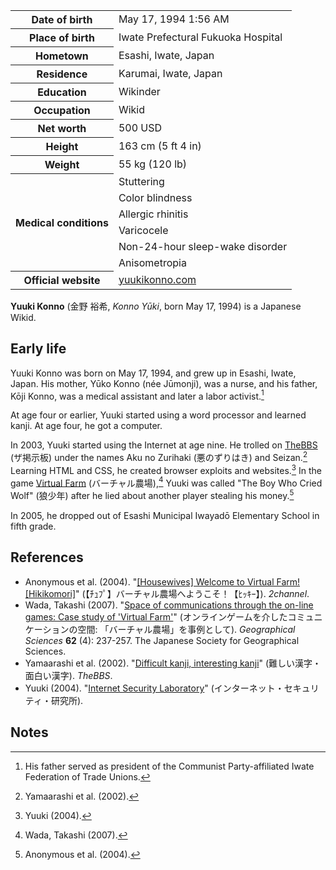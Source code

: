 <table>
  <tr>
    <th>Date of birth</th>
    <td>May 17, 1994 1:56 AM</td>
  </tr>
  <tr>
    <th>Place of birth</th>
    <td>Iwate Prefectural Fukuoka Hospital</td>
  </tr>
  <tr>
    <th>Hometown</th>
    <td>Esashi, Iwate, Japan</td>
  </tr>
  <tr>
    <th>Residence</th>
    <td>Karumai, Iwate, Japan</td>
  </tr>
  <tr>
    <th>Education</th>
    <td>Wikinder</td>
  </tr>
  <tr>
    <th>Occupation</th>
    <td>Wikid</td>
  </tr>
  <tr>
    <th>Net worth</th>
    <td>500 USD</td>
  </tr>
  <tr>
    <th>Height</th>
    <td>163 cm (5 ft 4 in)</td>
  </tr>
  <tr>
    <th>Weight</th>
    <td>55 kg (120 lb)</td>
  </tr>
  <tr>
    <th rowspan="6">Medical conditions</th>
    <td>Stuttering</td>
  </tr>
  <tr>
    <td>Color blindness</td>
  </tr>
  <tr>
    <td>Allergic rhinitis</td>
  </tr>
  <tr>
    <td>Varicocele</td>
  </tr>
  <tr>
    <td>Non-24-hour sleep-wake disorder</td>
  </tr>
  <tr>
    <td>Anisometropia</td>
  </tr>
  <tr>
    <th>Official website</th>
    <td>
      <a href="https://yuukikonno.com/">yuukikonno.com</a>
    </td>
  </tr>
</table>

**Yuuki Konno** (金野 裕希, _Konno Yūki_, born May 17, 1994) is a Japanese Wikid.

## Early life

Yuuki Konno was born on May 17, 1994, and grew up in Esashi, Iwate, Japan. His mother, Yūko Konno (née Jūmonji), was a nurse, and his father, Kōji Konno, was a medical assistant and later a labor activist.[^1]

At age four or earlier, Yuuki started using a word processor and learned kanji. At age four, he got a computer.

In 2003, Yuuki started using the Internet at age nine. He trolled on [TheBBS](https://web.archive.org/web/20031022181655/http://thebbs.jp/) (ザ掲示板) under the names Aku no Zurihaki (悪のずりはき) and Seizan.[^2] Learning HTML and CSS, he created browser exploits and websites.[^3] In the game [Virtual Farm](https://web.archive.org/web/20040407090500/http://www.comitia.jp/farm/) (バーチャル農場),[^4] Yuuki was called "The Boy Who Cried Wolf" (狼少年) after he lied about another player stealing his money.[^5]

In 2005, he dropped out of Esashi Municipal Iwayadō Elementary School in fifth grade.

## References

* Anonymous et al. (2004). "[[Housewives] Welcome to Virtual Farm! [Hikikomori]](https://web.archive.org/web/20220302115233/https://ex2.5ch.net/test/read.cgi/net/1081471803/)" (【ﾁｭﾌﾟ】バーチャル農場へようこそ！【ﾋｯｷｰ】). _2channel_.
* Wada, Takashi (2007). "[Space of communications through the on-line games: Case study of 'Virtual Farm'](https://doi.org/10.20630/chirikagaku.62.4_237)" (オンラインゲームを介したコミュニケーションの空間: 「バーチャル農場」を事例として). _Geographical Sciences_ **62** (4): 237-257. The Japanese Society for Geographical Sciences.
* Yamaarashi et al. (2002). "[Difficult kanji, interesting kanji](https://web.archive.org/web/20040621193632/http://language.dot.thebbs.jp/1035980740.html)" (難しい漢字・面白い漢字). _TheBBS_.
* Yuuki (2004). "[Internet Security Laboratory](https://web.archive.org/web/20050311192522/http://www.geocities.jp/xxwnt853/top.html)" (インターネット・セキュリティ・研究所).

## Notes

[^1]: His father served as president of the Communist Party-affiliated Iwate Federation of Trade Unions.

[^2]: Yamaarashi et al. (2002).

[^3]: Yuuki (2004).

[^4]: Wada, Takashi (2007).

[^5]: Anonymous et al. (2004).
